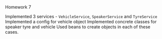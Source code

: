 Homework 7

Implemented 3 services - `VehicleService`, `SpeakerService` and `TyreService`
Implemented a config for vehicle object
Implemented concrete classes for speaker tyre and vehicle
Used beans to create objects in each of these cases.